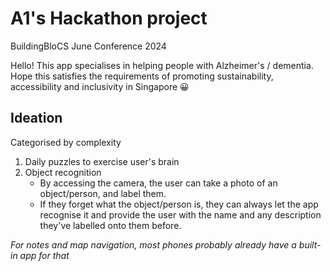 # A1's Hackathon project

BuildingBloCS June Conference 2024

Hello! This app specialises in helping people with Alzheimer's / dementia. Hope this satisfies the requirements of promoting sustainability, accessibility and inclusivity in Singapore &#128512;

## Ideation

Categorised by complexity

1. Daily puzzles to exercise user's brain
2. Object recognition
  	- By accessing the camera, the user can take a photo of an object/person, and label them.
  	- If they forget what the object/person is, they can always let the app recognise it and provide the user with the name and any description they've labelled onto them before.
  	
_For notes and map navigation, most phones probably already have a built-in app for that_
